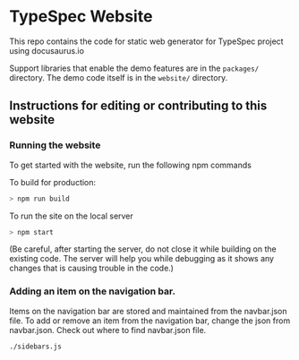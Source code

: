 # TypeSpec Website

This repo contains the code for static web generator for TypeSpec project using docusaurus.io

Support libraries that enable the demo features are in the `packages/` directory. The demo code itself is in the `website/` directory.

## Instructions for editing or contributing to this website

### Running the website

To get started with the website, run the following npm commands

To build for production:

```bash
> npm run build
```

To run the site on the local server

```bash
> npm start
```

(Be careful, after starting the server, do not close it while building on the existing code. The server will help you while debugging as it shows any changes that is causing trouble in the code.)

### Adding an item on the navigation bar.

Items on the navigation bar are stored and maintained from the navbar.json file. To add or remove an item from the navigation bar, change the json from navbar.json. Check out where to find navbar.json file.

`./sidebars.js`
